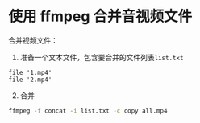 # 使用 ffmpeg 合并音视频文件



合并视频文件：

1. 准备一个文本文件，包含要合并的文件列表`list.txt`
```
file '1.mp4'
file '2.mp4'
```
2. 合并
```sh
ffmpeg -f concat -i list.txt -c copy all.mp4
```
